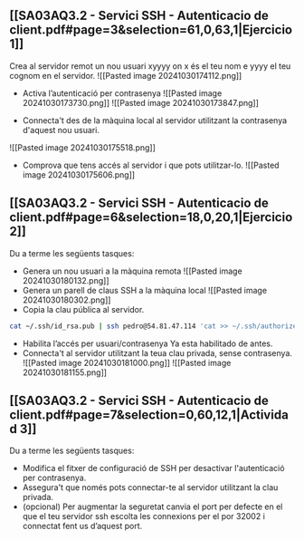 ## [[SA03AQ3.2 - Servici SSH - Autenticacio de client.pdf#page=3&selection=61,0,63,1|Ejercicio 1]]
Crea al servidor remot un nou usuari xyyyy on x és el teu nom e yyyy el teu cognom en el servidor. 
![[Pasted image 20241030174112.png]]
- Activa l’autenticació per contrasenya 
![[Pasted image 20241030173730.png]]
![[Pasted image 20241030173847.png]]

- Connecta't des de la màquina local al servidor utilitzant la contrasenya d'aquest nou usuari. 

![[Pasted image 20241030175518.png]]

- Comprova que tens accés al servidor i que pots utilitzar-lo.
![[Pasted image 20241030175606.png]]

## [[SA03AQ3.2 - Servici SSH - Autenticacio de client.pdf#page=6&selection=18,0,20,1|Ejercicio 2]]
Du a terme les següents tasques: 
- Genera un nou usuari a la màquina remota 
![[Pasted image 20241030180132.png]]
- Genera un parell de claus SSH a la màquina local 
![[Pasted image 20241030180302.png]]
- Copia la clau pública al servidor. 
``` bash
cat ~/.ssh/id_rsa.pub | ssh pedro@54.81.47.114 'cat >> ~/.ssh/authorized_keys'
```
- Habilita l’accés per usuari/contrasenya 
Ya esta habilitado de antes.
- Connecta't al servidor utilitzant la teua clau privada, sense contrasenya.
![[Pasted image 20241030181000.png]]
![[Pasted image 20241030181155.png]]

## [[SA03AQ3.2 - Servici SSH - Autenticacio de client.pdf#page=7&selection=0,60,12,1|Actividad 3]]

Du a terme les següents tasques: 
- Modifica el fitxer de configuració de SSH per desactivar l'autenticació per contrasenya. 
- Assegura't que només pots connectar-te al servidor utilitzant la clau privada. 
- (opcional) Per augmentar la seguretat canvia el port per defecte en el que el teu servidor ssh escolta les connexions per el por 32002 i connectat fent us d’aquest port.